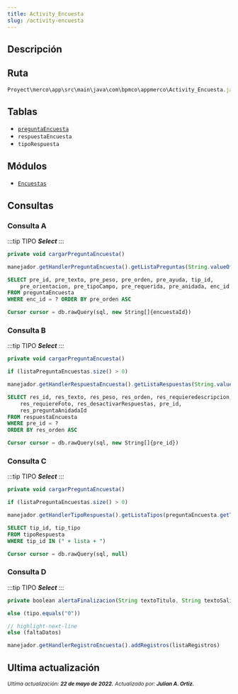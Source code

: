 ```yaml
---
title: Activity_Encuesta
slug: /activity-encuesta
---
```

## Descripción

## Ruta

```js
Proyect\merco\app\src\main\java\com\bpmco\appmerco\Activity_Encuesta.java
```

## Tablas

- [```preguntaEncuesta```](./../sincronizacion/tablas/preguntaEncuesta.md)
- ```respuestaEncuesta``` 
- ```tipoRespuesta```

## Módulos

- [```Encuestas```](../modules/modulo-14.md)

## Consultas

### Consulta A

:::tip TIPO
***Select***
:::

```js title="Método desde donde se invoca"
private void cargarPreguntaEncuesta()
```

```js title="Método"
manejador.getHandlerPreguntaEncuesta().getListaPreguntas(String.valueOf(encuestaActual.getEnc_id())); //inicializarPreguntaEncuestas()
```

```sql title="Query"
SELECT pre_id, pre_texto, pre_peso, pre_orden, pre_ayuda, tip_id,
    pre_orientacion, pre_tipoCampo, pre_requerida, pre_anidada, enc_id
FROM preguntaEncuesta 
WHERE enc_id = ? ORDER BY pre_orden ASC

Cursor cursor = db.rawQuery(sql, new String[]{encuestaId})
```

### Consulta B

:::tip TIPO
***Select***
:::

```js title="Método desde donde se invoca"
private void cargarPreguntaEncuesta()
```

```js title="Condiciones"
if (listaPreguntaEncuestas.size() > 0)
```

```js title="Método"
manejador.getHandlerRespuestaEncuesta().getListaRespuestas(String.valueOf(preguntaEncuesta.getPre_id()))
```

```sql title="Query"
SELECT res_id, res_texto, res_peso, res_orden, res_requieredescripcion, 
    res_requiereFoto, res_desactivarRespuestas, pre_id, 
    res_preguntaAnidadaId 
FROM respuestaEncuesta 
WHERE pre_id = ?
ORDER BY res_orden ASC

Cursor cursor = db.rawQuery(sql, new String[]{pre_id})
```

### Consulta C

:::tip TIPO
***Select***
:::

```js title="Método desde donde se invoca"
private void cargarPreguntaEncuesta()
```

```js title="Condiciones"
if (listaPreguntaEncuestas.size() > 0)
```

```js title="Método"
manejador.getHandlerTipoRespuesta().getListaTipos(preguntaEncuesta.getTip_id())
```

```sql title="Query"
SELECT tip_id, tip_tipo 
FROM tipoRespuesta 
WHERE tip_id IN (" + lista + ")

Cursor cursor = db.rawQuery(sql, null)
```

### Consulta D

:::tip TIPO
***Select***
:::

```js title="Método desde donde se invoca"
private boolean alertaFinalizacion(String textoTitulo, String textoSalida, final String tipo)
```

```js title="Condiciones"
else (tipo.equals("0"))

// highlight-next-line
else (faltaDatos)
```

```js title="Método"
manejador.getHandlerRegistroEncuesta().addRegistros(listaRegistros)
```

## Ultima actualización

<div class='ultima-actualizacion'> 
    <small> 
        <i> Ultima actualización: <b> 22 de mayo de 2022.</b> </i> 
    </small> 
    <small> 
        <i> Actualizado por: <b> Julian A. Ortiz.</b> </i> 
    </small> 
</div>
